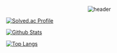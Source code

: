 <div align="center">
    
  ![header](https://capsule-render.vercel.app/api?type=Waving&color=0:ECEBFF,100:FFC0CB&height=300&text=PYAN&fontColor=FFFFFF&fontSize=90&fontAlignY=50&desc=studio&descAlign=60&animation=twinkling)
</div>

<!-- Solved.ac -->
[![Solved.ac Profile](http://mazassumnida.wtf/api/v2/generate_badge?boj=shkm1420)](https://solved.ac/shkm1420)

<!-- Github_Stats -->
[![Github Stats](https://github-readme-stats-sangheon-lees-projects.vercel.app/api?username=ikellllllll&show_icons=true&count_private=true&title_color=FFFFFF&text_color=FFFFFF&icon_color=FFFFFF&bg_color=DEG,FFC0CB,ECEBFF&include_all_commits=true)](https://github.com/anuraghazra/github-readme-stats)

<!-- Top_Langs -->
[![Top Langs](https://github-readme-stats-sangheon-lees-projects.vercel.app/api/top-langs/?username=ikellllllll&layout=compact&title_color=FFFFFF&text_color=FFFFFF&icon_color=FFFFFF&bg_color=DEG,FFC0CB,ECEBFF&langs_count=10)](https://github.com/anuraghazra/github-readme-stats)
